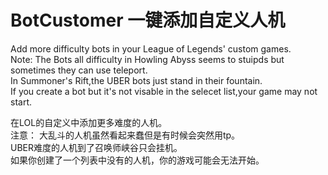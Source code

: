 # BotCustomer 一键添加自定义人机
Add more difficulty bots in your League of Legends' custom games.  
Note:
The Bots all difficulty in Howling Abyss seems to stuipds but sometimes they can use teleport.  
In Summoner's Rift,the UBER bots just stand in their fountain.  
If you create a bot but it's not visable in the selecet list,your game may not start.  
  
在LOL的自定义中添加更多难度的人机。  
注意：
大乱斗的人机虽然看起来蠢但是有时候会突然用tp。  
UBER难度的人机到了召唤师峡谷只会挂机。  
如果你创建了一个列表中没有的人机，你的游戏可能会无法开始。 
